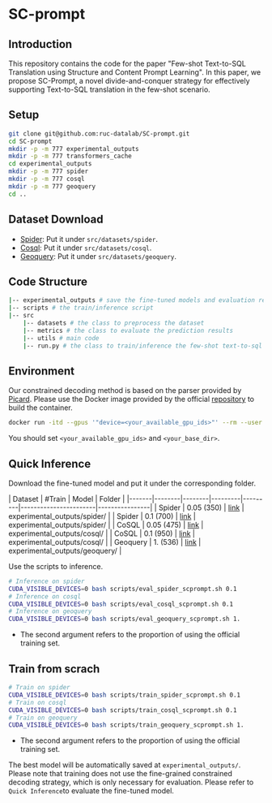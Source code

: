 # SC-prompt
## Introduction
This repository contains the code for the paper "Few-shot Text-to-SQL Translation using Structure and Content Prompt Learning". In this paper, we propose SC-Prompt, a novel divide-and-conquer strategy for effectively supporting Text-to-SQL translation in the few-shot scenario. 

## Setup
```sh
git clone git@github.com:ruc-datalab/SC-prompt.git
cd SC-prompt
mkdir -p -m 777 experimental_outputs
mkdir -p -m 777 transformers_cache
cd experimental_outputs
mkdir -p -m 777 spider
mkdir -p -m 777 cosql
mkdir -p -m 777 geoquery
cd ..
```

## Dataset Download

- [Spider](https://drive.google.com/uc?export=download&id=1_AckYkinAnhqmRQtGsQgUKAnTHxxX5J0): Put it under `src/datasets/spider`.
- [Cosql](https://drive.google.com/uc?export=download&id=14x6lsWqlu6gR-aYxa6cemslDN3qT3zxP): Put it under `src/datasets/cosql`.
- [Geoquery](https://drive.google.com/file/d/1hP4gpExG1EJCN3a1vOyK4XR4mTSFi7Q1/view?usp=share_link): Put it under `src/datasets/geoquery`.

## Code Structure

```sh
|-- experimental_outputs # save the fine-tuned models and evaluation results
|-- scripts # the train/inference script
|-- src
    |-- datasets # the class to preprocess the dataset 
    |-- metrics # the class to evaluate the prediction results
    |-- utils # main code
    |-- run.py # the class to train/inference the few-shot text-to-sql model
```

## Environment
Our constrained decoding method is based on the parser provided by [Picard](https://arxiv.org/abs/2109.05093). Please use the Docker image provided by the official [repository](https://github.com/ServiceNow/picard) to build the container.

```sh
docker run -itd --gpus '"device=<your_available_gpu_ids>"' --rm --user 13011:13011 --mount type=bind,source=<your_base_dir>/transformers_cache,target=/transformers_cache --mount type=bind,source=<your_base_dir>/scripts,target=/app/scripts --mount type=bind,source=<your_base_dir>/experimental_outputs,target=/app/experimental_outputs --mount type=bind,source=<your_base_dir>/src,target=/app/src tscholak/text-to-sql-eval:6a252386bed6d4233f0f13f4562d8ae8608e7445
```
You should set `<your_available_gpu_ids>` and `<your_base_dir>`.

## Quick Inference

Download the fine-tuned model and put it under the corresponding folder.

| Dataset | #Train | Model | Folder |
|-------|--------|--------|---------|---------|-----------------------|----------------|
| Spider | 0.05 (350) | [link](https://drive.google.com/drive/folders/1b-16LFsnVMC5U2JxRew9nKtdOIhVr46j?usp=share_link) | experimental_outputs/spider/ |
| Spider | 0.1 (700) | [link](https://drive.google.com/drive/folders/16qcI-zcahpB-Y6BUyizLmt3-EMP8_sM7?usp=share_link) | experimental_outputs/spider/ |
| CoSQL | 0.05 (475) | [link](https://drive.google.com/drive/folders/1DxNdW5oBMQgYm7GE_VfvT9lFrJLcCpLs?usp=share_link) | experimental_outputs/cosql/ |
| CoSQL | 0.1 (950) | [link](https://drive.google.com/drive/folders/1MhbsPsyhD0RTVYFJ7jiqy8zxxUo2_4kp?usp=share_link) | experimental_outputs/cosql/ |
| Geoquery | 1. (536) | [link](https://drive.google.com/drive/folders/1Z-akKlTFhiNGdT23kmpU8VFQ3L5XvOgD?usp=share_link) | experimental_outputs/geoquery/ |

Use the scripts to inference.
```sh
# Inference on spider
CUDA_VISIBLE_DEVICES=0 bash scripts/eval_spider_scprompt.sh 0.1
# Inference on cosql
CUDA_VISIBLE_DEVICES=0 bash scripts/eval_cosql_scprompt.sh 0.1
# Inference on geoquery
CUDA_VISIBLE_DEVICES=0 bash scripts/eval_geoquery_scprompt.sh 1.
```
- The second argument refers to the proportion of using the official training set.

## Train from scrach
```sh
# Train on spider
CUDA_VISIBLE_DEVICES=0 bash scripts/train_spider_scprompt.sh 0.1
# Train on cosql
CUDA_VISIBLE_DEVICES=0 bash scripts/train_cosql_scprompt.sh 0.1
# Train on geoquery
CUDA_VISIBLE_DEVICES=0 bash scripts/train_geoquery_scprompt.sh 1.
```
- The second argument refers to the proportion of using the official training set.

The best model will be automatically saved at `experimental_outputs/`. Please note that training does not use the fine-grained constrained decoding strategy, which is only necessary for evaluation. Please refer to `Quick Inference`to evaluate the fine-tuned model.

